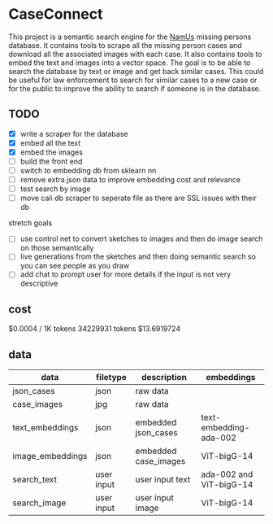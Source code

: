 # CaseConnect
This project is a semantic search engine for the [NamUs](https://www.namus.gov/MissingPersons/Search) missing persons database. It contains tools to scrape all the missing person cases and download all the associated images with each case. It also contains tools to embed the text and images into a vector space. The goal is to be able to search the database by text or image and get back similar cases. This could be useful for law enforcement to search for similar cases to a new case or for the public to improve the ability to search if someone is in the database.

## TODO

- [x] write a scraper for the database
- [x] embed all the text
- [x] embed the images
- [ ] build the front end
- [ ] switch to embedding db from sklearn nn
- [ ] remove extra json data to improve embedding cost and relevance
- [ ] test search by image
- [ ] move cali db scraper to seperate file as there are SSL issues with their db

stretch goals

- [ ] use control net to convert sketches to images and then do image search on those semantically
- [ ] live generations from the sketches and then doing semantic search so you can see people as you draw
- [ ] add chat to prompt user for more details if the input is not very descriptive

## cost

$0.0004 / 1K tokens
34229931 tokens
$13.6919724

## data

| data | filetype | description | embeddings |
|------|----------|-------------|------------|
| json_cases | json | raw data | |
| case_images | jpg | raw data | |
| text_embeddings | json | embedded json_cases | text-embedding-ada-002 |
| image_embeddings | json | embedded case_images | ViT-bigG-14 |
| search_text | user input | user input text | ada-002 and ViT-bigG-14 |
| search_image | user input | user input image | ViT-bigG-14 |



